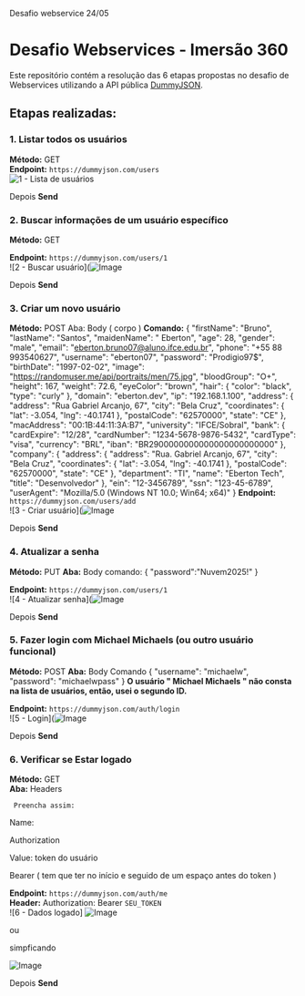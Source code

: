 Desafio webservice 24/05
# Desafio Webservices - Imersão 360

Este repositório contém a resolução das 6 etapas propostas no desafio de Webservices utilizando a API pública [DummyJSON](https://dummyjson.com/docs).

## Etapas realizadas:

### 1. Listar todos os usuários
**Método:** GET  
**Endpoint:** `https://dummyjson.com/users`  
![1 - Lista de usuários](https://github.com/user-attachments/assets/d4cd5510-7eab-4c35-9cb7-9eb22e029c51)

Depois **Send**

### 2. Buscar informações de um usuário específico

**Método:** GET

**Endpoint:** `https://dummyjson.com/users/1`  
![2 - Buscar usuário](![Image](https://github.com/user-attachments/assets/ffbba638-9ed6-48bb-9471-a40626050915)

Depois **Send**

### 3. Criar um novo usuário
**Método:** POST 
Aba: Body ( corpo )
**Comando:** 
{
  "firstName": "Bruno",
  "lastName": "Santos",
  "maidenName": " Eberton",
  "age": 28,
  "gender": "male",
  "email": "eberton.bruno07@aluno.ifce.edu.br",
  "phone": "+55 88 993540627",
  "username": "eberton07",
  "password": "Prodigio97$",
  "birthDate": "1997-02-02",
  "image": "https://randomuser.me/api/portraits/men/75.jpg",
  "bloodGroup": "O+",
  "height": 167,
  "weight": 72.6,
  "eyeColor": "brown",
  "hair": {
    "color": "black",
    "type": "curly"
  },
  "domain": "eberton.dev",
  "ip": "192.168.1.100",
  "address": {
    "address": "Rua Gabriel Arcanjo, 67",
    "city": "Bela Cruz",
    "coordinates": {
      "lat":  -3.054,
      "lng": -40.1741
    },
    "postalCode": "62570000",
    "state": "CE"
  },
  "macAddress": "00:1B:44:11:3A:B7",
  "university": "IFCE/Sobral",
  "bank": {
    "cardExpire": "12/28",
    "cardNumber": "1234-5678-9876-5432",
    "cardType": "visa",
    "currency": "BRL",
    "iban": "BR2900000000000000000000000"
  },
  "company": {
    "address": {
      "address": "Rua. Gabriel Arcanjo, 67",
      "city": "Bela Cruz",
      "coordinates": {
        "lat":  -3.054,
        "lng": -40.1741
      },
      "postalCode": "62570000",
      "state": "CE"
    },
    "department": "TI",
    "name": "Eberton Tech",
    "title": "Desenvolvedor"
  },
  "ein": "12-3456789",
  "ssn": "123-45-6789",
  "userAgent": "Mozilla/5.0 (Windows NT 10.0; Win64; x64)"
}
**Endpoint:** `https://dummyjson.com/users/add`  
![3 - Criar usuário](![Image](https://github.com/user-attachments/assets/cca0e3aa-eaa5-4252-b911-8dd5367e763e)

Depois **Send**

### 4. Atualizar a senha
**Método:** PUT 
**Aba:** Body
comando: 
{
"password":"Nuvem2025!" 
}

**Endpoint:** `https://dummyjson.com/users/1`  
![4 - Atualizar senha](![Image](https://github.com/user-attachments/assets/a19e88b5-6b2f-4f38-b81c-2479de7616af)

Depois **Send**

### 5. Fazer login com Michael Michaels (ou outro usuário funcional)
**Método:** POST 
**Aba:** Body
Comando
{
  "username": "michaelw",
  "password": "michaelwpass"
}
**O usuário " Michael Michaels " não consta na lista de usuários, então, usei o segundo ID.**

**Endpoint:** `https://dummyjson.com/auth/login`  
![5 - Login](![Image](https://github.com/user-attachments/assets/cf50134a-46b8-4dcc-abb7-798a473b5910)

Depois **Send**

### 6. Verificar se Estar logado

**Método:** GET  
**Aba:** Headers

     Preencha assim:

Name:

Authorization

Value: token do usuário 

Bearer ( tem que ter no início e seguido de um espaço antes do token )

**Endpoint:** `https://dummyjson.com/auth/me`  
**Header:** Authorization: Bearer `SEU_TOKEN`  
![6 - Dados logado]
![Image](https://github.com/user-attachments/assets/31b05076-e769-4744-8c6e-5342536d0875)

ou 

simpficando

![Image](https://github.com/user-attachments/assets/f50bfde2-3b44-41fa-adc6-9c7c141da4b3)

Depois **Send**
